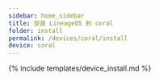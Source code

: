 ```yaml
---
sidebar: home_sidebar
title: 安装 LineageOS 到 coral
folder: install
permalink: /devices/coral/install
device: coral
---
```

{% include templates/device_install.md %}
